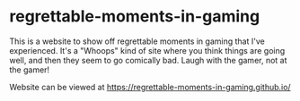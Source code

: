 # regrettable-moments-in-gaming

This is a website to show off regrettable moments in gaming that I've experienced.  It's a "Whoops" kind of site where you think things are going well, and then they seem to go comically bad. Laugh with the gamer, not at the gamer!

Website can be viewed at https://regrettable-moments-in-gaming.github.io/